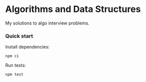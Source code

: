 # Algorithms and Data Structures

My solutions to algo interview problems.

### Quick start
Install dependencies:
```
npm ci
```
Run tests:
```
npm test
```
